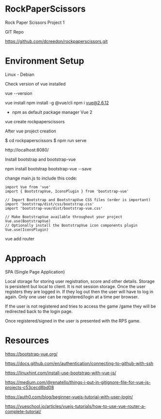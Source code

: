 # RockPaperScissors
Rock Paper Scissors Project 1

GIT Repo

https://github.com/dcreedon/rockpaperscissors.git

# Environment Setup

Linux - Debian

Check version of vue installed 

vue --version

vue install
npm install -g @vue/cli
npm i vue@2.6.12

- npm as default package manager Vue 2

vue create rockpaperscissors

After vue project creation

 $ cd rockpaperscissors
 $ npm run serve

http://localhost:8080/

Install bootstrap and bootstrap-vue

npm install bootstrap bootstrap-vue --save


change main.js to include this code:

```
import Vue from 'vue'
import { BootstrapVue, IconsPlugin } from 'bootstrap-vue'

// Import Bootstrap and BootstrapVue CSS files (order is important)
import 'bootstrap/dist/css/bootstrap.css'
import 'bootstrap-vue/dist/bootstrap-vue.css'

// Make BootstrapVue available throughout your project
Vue.use(BootstrapVue)
// Optionally install the BootstrapVue icon components plugin
Vue.use(IconsPlugin)

```

vue add router


# Approach
 
 SPA (Single Page Application)

 Local storage for storing user registration, score and other details.
 Storage is persistent but local to client. It is not session storage.
 Once the user registers they are logged in.
 If they log out then the user will have to log in again.
 Only one user can be registered/login at a time per browser.

 If the user is not registered and tries to access the game <url>/game they will be redirected back to the login page.

 Once registered/signed in the user is presented with the RPS game.


# Resources

https://bootstrap-vue.org/

https://docs.github.com/en/authentication/connecting-to-github-with-ssh

https://linuxhint.com/install-use-bootstrap-with-vue-js/

https://medium.com/@renatello/things-i-put-in-gitignore-file-for-vue-js-projects-c53cecd8bd08

https://auth0.com/blog/beginner-vuejs-tutorial-with-user-login/

https://vueschool.io/articles/vuejs-tutorials/how-to-use-vue-router-a-complete-tutorial/

